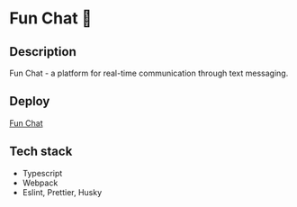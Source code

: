 # Fun Chat 🧩

## Description
Fun Chat - a platform for real-time communication through text messaging.

## Deploy
[Fun Chat](https://violettastolarova.github.io/fun-chat/build/)

## Tech stack
 - Typescript
 - Webpack
 - Eslint, Prettier, Husky
